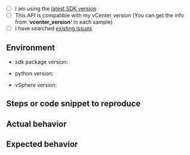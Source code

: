 <!--
  We use GitHub Issues to track bugs or feature requests for vSphere Automation Python SDK
  For questions and discussions, Please visit forum: https://code.vmware.com/forums/7508/vsphere-automation-sdk-for-python
-->

<!-- Provide the following information so we can help you better -->

- [ ] I am using the [latest SDK version](https://github.com/vmware/vsphere-automation-sdk-python/releases)
- [ ] This API is compatible with my vCenter version (You can get the info from '__vcenter_version__' in each sample)
- [ ] I have searched [existing issues](https://github.com/vmware/vsphere-automation-sdk-python/issues?utf8=%E2%9C%93&q=is%3Aissue)

## Environment
- sdk package version: 
<!-- Required. Run `pip list | grep v` in your python environment and paste its result here. -->

- python version:
<!-- Required. Run `python --version` in your python environment and paste its result here. -->

- vSphere version:

## Steps or code snippet to reproduce

## Actual behavior

## Expected behavior
